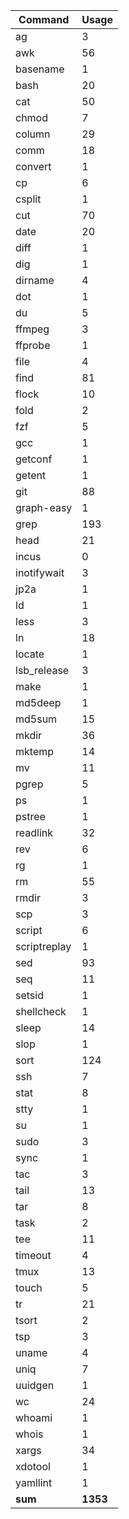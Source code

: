 | Command       | Usage     |
| ---           | ---       |
| ag            | 3         |
| awk           | 56        |
| basename      | 1         |
| bash          | 20        |
| cat           | 50        |
| chmod         | 7         |
| column        | 29        |
| comm          | 18        |
| convert       | 1         |
| cp            | 6         |
| csplit        | 1         |
| cut           | 70        |
| date          | 20        |
| diff          | 1         |
| dig           | 1         |
| dirname       | 4         |
| dot           | 1         |
| du            | 5         |
| ffmpeg        | 3         |
| ffprobe       | 1         |
| file          | 4         |
| find          | 81        |
| flock         | 10        |
| fold          | 2         |
| fzf           | 5         |
| gcc           | 1         |
| getconf       | 1         |
| getent        | 1         |
| git           | 88        |
| graph-easy    | 1         |
| grep          | 193       |
| head          | 21        |
| incus         | 0         |
| inotifywait   | 3         |
| jp2a          | 1         |
| ld            | 1         |
| less          | 3         |
| ln            | 18        |
| locate        | 1         |
| lsb_release   | 3         |
| make          | 1         |
| md5deep       | 1         |
| md5sum        | 15        |
| mkdir         | 36        |
| mktemp        | 14        |
| mv            | 11        |
| pgrep         | 5         |
| ps            | 1         |
| pstree        | 1         |
| readlink      | 32        |
| rev           | 6         |
| rg            | 1         |
| rm            | 55        |
| rmdir         | 3         |
| scp           | 3         |
| script        | 6         |
| scriptreplay  | 1         |
| sed           | 93        |
| seq           | 11        |
| setsid        | 1         |
| shellcheck    | 1         |
| sleep         | 14        |
| slop          | 1         |
| sort          | 124       |
| ssh           | 7         |
| stat          | 8         |
| stty          | 1         |
| su            | 1         |
| sudo          | 3         |
| sync          | 1         |
| tac           | 3         |
| tail          | 13        |
| tar           | 8         |
| task          | 2         |
| tee           | 11        |
| timeout       | 4         |
| tmux          | 13        |
| touch         | 5         |
| tr            | 21        |
| tsort         | 2         |
| tsp           | 3         |
| uname         | 4         |
| uniq          | 7         |
| uuidgen       | 1         |
| wc            | 24        |
| whoami        | 1         |
| whois         | 1         |
| xargs         | 34        |
| xdotool       | 1         |
| yamllint      | 1         |
| __sum__       | __1353__  |

